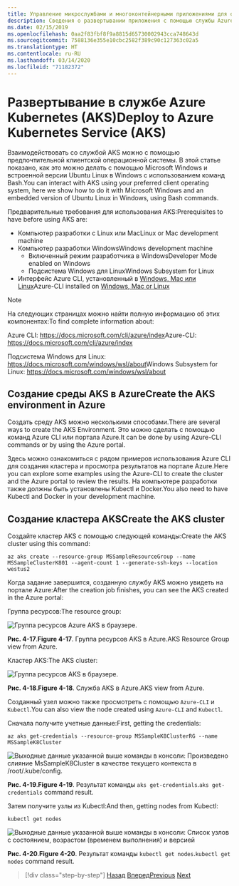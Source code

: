 ```yaml
---
title: Управление микрослужбами и многоконтейнерными приложениями для обеспечения высокого уровня масштабируемости и доступности
description: Сведения о развертывании приложения с помощью службы Azure Kubernetes.
ms.date: 02/15/2019
ms.openlocfilehash: 0aa2f83fbf8f9a8815d65730002943cca748643d
ms.sourcegitcommit: 7588136e355e10cbc2582f389c90c127363c02a5
ms.translationtype: HT
ms.contentlocale: ru-RU
ms.lasthandoff: 03/14/2020
ms.locfileid: "71182372"
---
```

# <a name="deploy-to-azure-kubernetes-service-aks"></a><span data-ttu-id="bdf2a-103">Развертывание в службе Azure Kubernetes (AKS)</span><span class="sxs-lookup"><span data-stu-id="bdf2a-103">Deploy to Azure Kubernetes Service (AKS)</span></span>

<span data-ttu-id="bdf2a-104">Взаимодействовать со службой AKS можно с помощью предпочтительной клиентской операционной системы. В этой статье показано, как это можно делать с помощью Microsoft Windows и встроенной версии Ubuntu Linux в Windows с использованием команд Bash.</span><span class="sxs-lookup"><span data-stu-id="bdf2a-104">You can interact with AKS using your preferred client operating system, here we show how to do it with Microsoft Windows and an embedded version of Ubuntu Linux in Windows, using Bash commands.</span></span>

<span data-ttu-id="bdf2a-105">Предварительные требования для использования AKS:</span><span class="sxs-lookup"><span data-stu-id="bdf2a-105">Prerequisites to have before using AKS are:</span></span>

- <span data-ttu-id="bdf2a-106">Компьютер разработки с Linux или Mac</span><span class="sxs-lookup"><span data-stu-id="bdf2a-106">Linux or Mac development machine</span></span>
- <span data-ttu-id="bdf2a-107">Компьютер разработки Windows</span><span class="sxs-lookup"><span data-stu-id="bdf2a-107">Windows development machine</span></span>
  - <span data-ttu-id="bdf2a-108">Включенный режим разработчика в Windows</span><span class="sxs-lookup"><span data-stu-id="bdf2a-108">Developer Mode enabled on Windows</span></span>
  - <span data-ttu-id="bdf2a-109">Подсистема Windows для Linux</span><span class="sxs-lookup"><span data-stu-id="bdf2a-109">Windows Subsystem for Linux</span></span>
- <span data-ttu-id="bdf2a-110">Интерфейс Azure CLI, установленный в [Windows, Mac или Linux](https://docs.microsoft.com/cli/azure/install-azure-cli)</span><span class="sxs-lookup"><span data-stu-id="bdf2a-110">Azure-CLI installed on [Windows, Mac or Linux](https://docs.microsoft.com/cli/azure/install-azure-cli)</span></span>

> [!NOTE]
> <span data-ttu-id="bdf2a-111">На следующих страницах можно найти полную информацию об этих компонентах:</span><span class="sxs-lookup"><span data-stu-id="bdf2a-111">To find complete information about:</span></span>
>
> <span data-ttu-id="bdf2a-112">Azure CLI: <https://docs.microsoft.com/cli/azure/index></span><span class="sxs-lookup"><span data-stu-id="bdf2a-112">Azure-CLI: <https://docs.microsoft.com/cli/azure/index></span></span>
>
> <span data-ttu-id="bdf2a-113">Подсистема Windows для Linux: <https://docs.microsoft.com/windows/wsl/about></span><span class="sxs-lookup"><span data-stu-id="bdf2a-113">Windows Subsystem for Linux: <https://docs.microsoft.com/windows/wsl/about></span></span>

## <a name="create-the-aks-environment-in-azure"></a><span data-ttu-id="bdf2a-114">Создание среды AKS в Azure</span><span class="sxs-lookup"><span data-stu-id="bdf2a-114">Create the AKS environment in Azure</span></span>

<span data-ttu-id="bdf2a-115">Создать среду AKS можно несколькими способами.</span><span class="sxs-lookup"><span data-stu-id="bdf2a-115">There are several ways to create the AKS Environment.</span></span> <span data-ttu-id="bdf2a-116">Это можно сделать с помощью команд Azure CLI или портала Azure.</span><span class="sxs-lookup"><span data-stu-id="bdf2a-116">It can be done by using Azure-CLI commands or by using the Azure portal.</span></span>

<span data-ttu-id="bdf2a-117">Здесь можно ознакомиться с рядом примеров использования Azure CLI для создания кластера и просмотра результатов на портале Azure.</span><span class="sxs-lookup"><span data-stu-id="bdf2a-117">Here you can explore some examples using the Azure-CLI to create the cluster and the Azure portal to review the results.</span></span> <span data-ttu-id="bdf2a-118">На компьютере разработки также должны быть установлены Kubectl и Docker.</span><span class="sxs-lookup"><span data-stu-id="bdf2a-118">You also need to have Kubectl and Docker in your development machine.</span></span>  

## <a name="create-the-aks-cluster"></a><span data-ttu-id="bdf2a-119">Создание кластера AKS</span><span class="sxs-lookup"><span data-stu-id="bdf2a-119">Create the AKS cluster</span></span>

<span data-ttu-id="bdf2a-120">Создайте кластер AKS с помощью следующей команды:</span><span class="sxs-lookup"><span data-stu-id="bdf2a-120">Create the AKS cluster using this command:</span></span>

```console
az aks create --resource-group MSSampleResourceGroup --name MSSampleClusterK801 --agent-count 1 --generate-ssh-keys --location westus2
```

<span data-ttu-id="bdf2a-121">Когда задание завершится, созданную службу AKS можно увидеть на портале Azure:</span><span class="sxs-lookup"><span data-stu-id="bdf2a-121">After the creation job finishes, you can see the AKS created in the Azure portal:</span></span>

<span data-ttu-id="bdf2a-122">Группа ресурсов:</span><span class="sxs-lookup"><span data-stu-id="bdf2a-122">The resource group:</span></span>

![Группа ресурсов Azure AKS в браузере.](media/aks-resource-group-view.png)

<span data-ttu-id="bdf2a-124">**Рис. 4-17**.</span><span class="sxs-lookup"><span data-stu-id="bdf2a-124">**Figure 4-17**.</span></span> <span data-ttu-id="bdf2a-125">Группа ресурсов AKS в Azure.</span><span class="sxs-lookup"><span data-stu-id="bdf2a-125">AKS Resource Group view from Azure.</span></span>

<span data-ttu-id="bdf2a-126">Кластер AKS:</span><span class="sxs-lookup"><span data-stu-id="bdf2a-126">The AKS cluster:</span></span>

![Группа ресурсов AKS в браузере.](media/aks-cluster-view.png)

<span data-ttu-id="bdf2a-128">**Рис. 4-18**.</span><span class="sxs-lookup"><span data-stu-id="bdf2a-128">**Figure 4-18**.</span></span> <span data-ttu-id="bdf2a-129">Служба AKS в Azure.</span><span class="sxs-lookup"><span data-stu-id="bdf2a-129">AKS view from Azure.</span></span>

<span data-ttu-id="bdf2a-130">Созданный узел можно также просмотреть с помощью `Azure-CLI` и `Kubectl`.</span><span class="sxs-lookup"><span data-stu-id="bdf2a-130">You can also view the node created using `Azure-CLI` and `Kubectl`.</span></span>

<span data-ttu-id="bdf2a-131">Сначала получите учетные данные:</span><span class="sxs-lookup"><span data-stu-id="bdf2a-131">First, getting the credentials:</span></span>

```console
az aks get-credentials --resource-group MSSampleK8ClusterRG --name MSSampleK8Cluster
```

![Выходные данные указанной выше команды в консоли: Произведено слияние MsSampleK8Cluster в качестве текущего контекста в /root/.kube/config.](media/get-credentials-command-result.png)

<span data-ttu-id="bdf2a-133">**Рис. 4-19**.</span><span class="sxs-lookup"><span data-stu-id="bdf2a-133">**Figure 4-19**.</span></span> <span data-ttu-id="bdf2a-134">Результат команды `aks get-credentials`.</span><span class="sxs-lookup"><span data-stu-id="bdf2a-134">`aks get-credentials` command result.</span></span>

<span data-ttu-id="bdf2a-135">Затем получите узлы из Kubectl:</span><span class="sxs-lookup"><span data-stu-id="bdf2a-135">And then, getting nodes from Kubectl:</span></span>

```console
kubectl get nodes
```

![Выходные данные указанной выше команды в консоли: Список узлов с состоянием, возрастом (временем выполнения) и версией](media/kubectl-get-nodes-command-result.png)

<span data-ttu-id="bdf2a-137">**Рис. 4-20**.</span><span class="sxs-lookup"><span data-stu-id="bdf2a-137">**Figure 4-20**.</span></span> <span data-ttu-id="bdf2a-138">Результат команды `kubectl get nodes`.</span><span class="sxs-lookup"><span data-stu-id="bdf2a-138">`kubectl get nodes` command result.</span></span>

>[!div class="step-by-step"]
><span data-ttu-id="bdf2a-139">[Назад](orchestrate-high-scalability-availability.md)
>[Вперед](docker-apps-development-environment.md)</span><span class="sxs-lookup"><span data-stu-id="bdf2a-139">[Previous](orchestrate-high-scalability-availability.md)
[Next](docker-apps-development-environment.md)</span></span>
